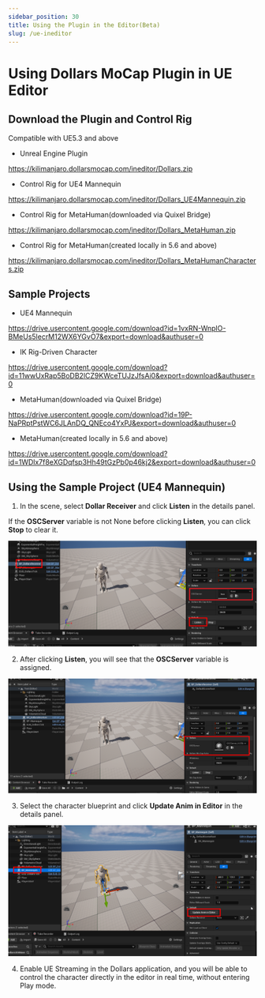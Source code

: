 ```yaml
---
sidebar_position: 30
title: Using the Plugin in the Editor(Beta)
slug: /ue-ineditor
---	
```

# Using Dollars MoCap Plugin in UE Editor

## Download the Plugin and Control Rig

Compatible with UE5.3 and above

- Unreal Engine Plugin

https://kilimanjaro.dollarsmocap.com/ineditor/Dollars.zip

- Control Rig for UE4 Mannequin

https://kilimanjaro.dollarsmocap.com/ineditor/Dollars_UE4Mannequin.zip

- Control Rig for MetaHuman(downloaded via Quixel Bridge)

https://kilimanjaro.dollarsmocap.com/ineditor/Dollars_MetaHuman.zip

- Control Rig for MetaHuman(created locally in 5.6 and above)

https://kilimanjaro.dollarsmocap.com/ineditor/Dollars_MetaHumanCharacters.zip

## Sample Projects

- UE4 Mannequin

https://drive.usercontent.google.com/download?id=1vxRN-WnplO-BMeUs5lecrM12WX6YGvO7&export=download&authuser=0

- IK Rig-Driven Character

https://drive.usercontent.google.com/download?id=11wwUxRap5BoDB2lCZ9KWceTUJzJfsAi0&export=download&authuser=0

- MetaHuman(downloaded via Quixel Bridge)

https://drive.usercontent.google.com/download?id=19P-NaPRptPstWC6JLAnDQ_QNEco4YxPJ&export=download&authuser=0

- MetaHuman(created locally in 5.6 and above)

https://drive.usercontent.google.com/download?id=1WDlx7f8eXGDqfsp3Hh49tGzPb0p46kj2&export=download&authuser=0

## Using the Sample Project (UE4 Mannequin)

1. In the scene, select **Dollar Receiver** and click **Listen** in the details panel.

If the **OSCServer** variable is not None before clicking **Listen**, you can click **Stop** to clear it.

![](../../img/2025_06_06_20_22_05.png)

2. After clicking **Listen**, you will see that the **OSCServer** variable is assigned.

![](../../img/2025_06_06_20_24_15.png)

3. Select the character blueprint and click **Update Anim in Editor** in the details panel.

![](../../img/2025_06_06_20_25_12.png)

4. Enable UE Streaming in the Dollars application, and you will be able to control the character directly in the editor in real time, without entering Play mode.